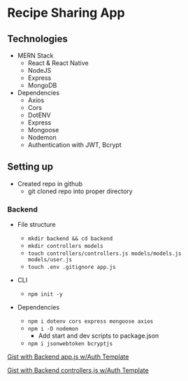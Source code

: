# Recipe Sharing App
## Technologies
- MERN Stack
  - React & React Native
  - NodeJS
  - Express
  - MongoDB
- Dependencies
  - Axios
  - Cors
  - DotENV
  - Express 
  - Mongoose
  - Nodemon
  - Authentication with JWT, Bcrypt

## Setting up
- Created repo in github
  - git cloned repo into proper directory
  
### Backend
- File structure
  - ```mkdir backend && cd backend```
  - ```mkdir controllers models```
  - ```touch controllers/controllers.js models/models.js models/user.js```
  - ```touch .env .gitignore app.js```
  
- CLI
  - ```npm init -y```
- Dependencies
  - ```npm i dotenv cors express mongoose axios```
  - ```npm i -D nodemon```
    - Add start and dev scripts to package.json
  - ```npm i jsonwebtoken bcryptjs```

[Gist with Backend app.js w/Auth Template](https://gist.github.com/mdcoxe/8bdab6db9826a0bab331f2e65dff2f66)

[Gist with Backend controllers.js w/Auth Template](https://gist.github.com/mdcoxe/ed79626f0f87bbeb6c7a6fdea8d7a0be)

